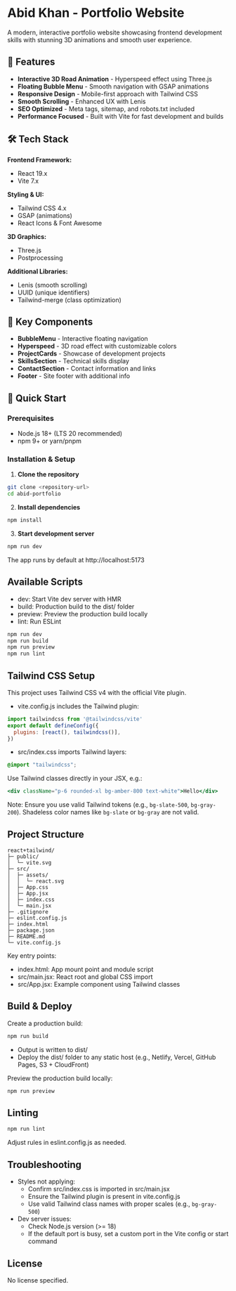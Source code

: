 # Abid Khan - Portfolio Website

A modern, interactive portfolio website showcasing frontend development skills with stunning 3D animations and smooth user experience.

## 🚀 Features

- **Interactive 3D Road Animation** - Hyperspeed effect using Three.js
- **Floating Bubble Menu** - Smooth navigation with GSAP animations
- **Responsive Design** - Mobile-first approach with Tailwind CSS
- **Smooth Scrolling** - Enhanced UX with Lenis
- **SEO Optimized** - Meta tags, sitemap, and robots.txt included
- **Performance Focused** - Built with Vite for fast development and builds

## 🛠️ Tech Stack

**Frontend Framework:**

- React 19.x
- Vite 7.x

**Styling & UI:**

- Tailwind CSS 4.x
- GSAP (animations)
- React Icons & Font Awesome

**3D Graphics:**

- Three.js
- Postprocessing

**Additional Libraries:**

- Lenis (smooth scrolling)
- UUID (unique identifiers)
- Tailwind-merge (class optimization)

## 📁 Key Components

- **BubbleMenu** - Interactive floating navigation
- **Hyperspeed** - 3D road effect with customizable colors
- **ProjectCards** - Showcase of development projects
- **SkillsSection** - Technical skills display
- **ContactSection** - Contact information and links
- **Footer** - Site footer with additional info

## 🚀 Quick Start

### Prerequisites

- Node.js 18+ (LTS 20 recommended)
- npm 9+ or yarn/pnpm

### Installation & Setup

1. **Clone the repository**

```bash
git clone <repository-url>
cd abid-portfolio
```

2. **Install dependencies**

```bash
npm install
```

3. **Start development server**

```bash
npm run dev
```

The app runs by default at http://localhost:5173

## Available Scripts

- dev: Start Vite dev server with HMR
- build: Production build to the dist/ folder
- preview: Preview the production build locally
- lint: Run ESLint

```bash
npm run dev
npm run build
npm run preview
npm run lint
```

## Tailwind CSS Setup

This project uses Tailwind CSS v4 with the official Vite plugin.

- vite.config.js includes the Tailwind plugin:

```js
import tailwindcss from '@tailwindcss/vite'
export default defineConfig({
  plugins: [react(), tailwindcss()],
})
```

- src/index.css imports Tailwind layers:

```css
@import "tailwindcss";
```

Use Tailwind classes directly in your JSX, e.g.:

```jsx
<div className="p-6 rounded-xl bg-amber-800 text-white">Hello</div>
```

Note: Ensure you use valid Tailwind tokens (e.g., `bg-slate-500`, `bg-gray-200`). Shadeless color names like `bg-slate` or `bg-gray` are not valid.

## Project Structure

```
react+tailwind/
├─ public/
│  └─ vite.svg
├─ src/
│  ├─ assets/
│  │  └─ react.svg
│  ├─ App.css
│  ├─ App.jsx
│  ├─ index.css
│  └─ main.jsx
├─ .gitignore
├─ eslint.config.js
├─ index.html
├─ package.json
├─ README.md
└─ vite.config.js
```

Key entry points:
- index.html: App mount point and module script
- src/main.jsx: React root and global CSS import
- src/App.jsx: Example component using Tailwind classes

## Build & Deploy

Create a production build:

```bash
npm run build
```

- Output is written to dist/
- Deploy the dist/ folder to any static host (e.g., Netlify, Vercel, GitHub Pages, S3 + CloudFront)

Preview the production build locally:

```bash
npm run preview
```

## Linting

```bash
npm run lint
```

Adjust rules in eslint.config.js as needed.

## Troubleshooting

- Styles not applying:
  - Confirm src/index.css is imported in src/main.jsx
  - Ensure the Tailwind plugin is present in vite.config.js
  - Use valid Tailwind class names with proper scales (e.g., `bg-gray-500`)
- Dev server issues:
  - Check Node.js version (>= 18)
  - If the default port is busy, set a custom port in the Vite config or start command

## License

No license specified.
